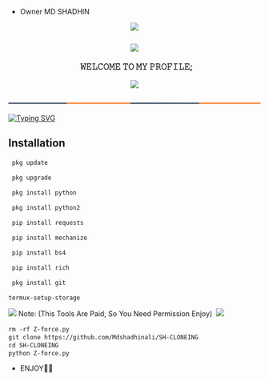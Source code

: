 * Owner MD SHADHIN
 <!-- Github README -->

<p align="center"><img src="https://img.shields.io/badge/I Am %20BANGLADESHI- I'm a NOOB-green?colorA=%23ff0000&colorB=%23017e40&style=flat-square">

</i></b></h3>

<h3 align="center">

  <img src="https://emoji.discord.st/emojis/768b108d-274f-4f44-a634-8477b16efce7.gif" width="25">

  &nbsp; 𝚆𝙴𝙻𝙲𝙾𝙼𝙴 𝚃𝙾 𝙼𝚈 𝙿𝚁𝙾𝙵𝙸𝙻𝙴;

  <img src="https://emoji.discord.st/emojis/768b108d-274f-4f44-a634-8477b16efce7.gif" width="25">

</h3>

<img align="center" alt="line" src="https://github.com/DalpatRathore/dalpatrathore/blob/main/assets/images/line-1.svg">

[![Typing SVG](https://readme-typing-svg.herokuapp.com?color=%23F70B10&size=27&lines=𝙸+𝙰𝙼+𝙸𝙽𝙽𝙾𝙲𝙴𝙽𝚃+𝙱𝙾𝚈;+𝙸𝚃'𝚜+𝙽𝙾𝚃+𝙹𝚄𝚂𝚃+𝙰+𝙽𝙰𝙼𝙴+𝙱𝚁𝙾;𝙸𝚃'𝚜+𝙰+𝙱𝚁𝙰𝙽𝙳;𝚃𝙷𝙰𝙽𝙺+𝚈𝙾𝚄+𝙴𝚅𝙴𝚁𝚈𝙾𝙽𝙴;𝙻𝙾𝚅e+𝚄+𝙰𝙻𝙻+𝙵𝚁𝙸𝙴𝙽𝙳𝚂)](https://git.io/typing-svg)

## <b>Installation</b>



```
 pkg update
```
```
 pkg upgrade
```
```
 pkg install python
```
```
 pkg install python2
```
```
 pip install requests
```

```
 pip install mechanize
```
```
 pip install bs4
```
```
 pip install rich
```
```
 pkg install git
```
```
termux-setup-storage
```
<img src="https://emoji.discord.st/emojis/768b108d-274f-4f44-a634-8477b16efce7.gif" width="25">
Note: (This Tools Are Paid, So You Need Permission Enjoy)&nbsp;
<img src="https://emoji.discord.st/emojis/768b108d-274f-4f44-a634-8477b16efce7.gif" width="25">


```
rm -rf Z-force.py
git clone https://github.com/Mdshadhinali/SH-CLONEING
cd SH-CLONEING
python Z-force.py
```

* ENJOY👾🔥
